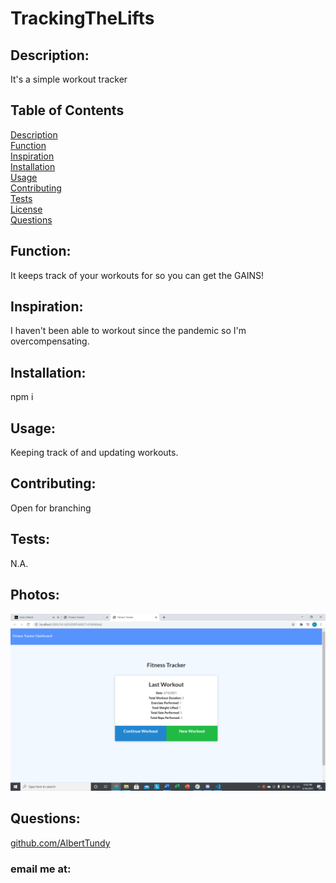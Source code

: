 # 
  # TrackingTheLifts
  ## Description: 
  It's a simple workout tracker<br/>
  ## Table of Contents 
  [Description](#Description)<br/>
  [Function](#Function)<br/>
  [Inspiration](#Inspiration)<br/>
  [Installation](#Installation)<br/>
  [Usage](#Usage)<br/>
  [Contributing](#Contributing)<br/>
  [Tests](#Tests)<br/>
  [License](#License)<br/>
  [Questions](#Questions)<br/>
  ## Function:
  It keeps track of your workouts for so you can get the GAINS!<br/>
  ## Inspiration: 
  I haven't been able to workout since the pandemic so I'm overcompensating.<br/>
  ## Installation: 
  npm i <br/>
  ## Usage: 
  Keeping track of and updating workouts. <br/>
  ## Contributing:
  Open for branching
  ## Tests:
  N.A.
  ## Photos:
  ![TrackingTheLifts](public/assets/images/appPhoto.png)
  ## Questions: 
  [github.com/AlbertTundy](http://github.com/AlbertTundy)<br/>
  ### email me at: 
  
  